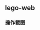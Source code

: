 ## lego-web

### 操作截图
[](https://zouchenwdoss.oss-cn-beijing.aliyuncs.com/20200710/%E4%B8%8B%E8%BD%BD.gif)
